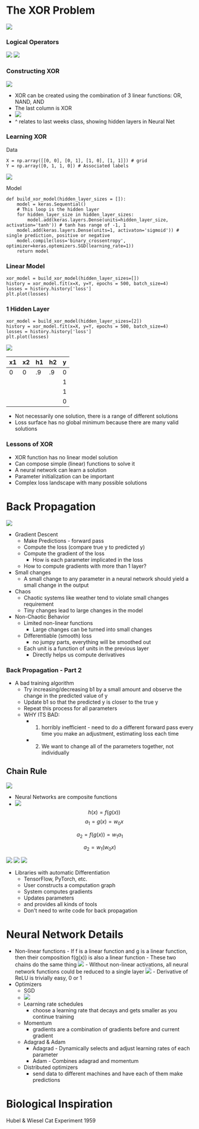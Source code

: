 # The XOR Problem

![](<photos/Pasted image 20240213083431.png>)

### Logical Operators

![](<photos/Pasted image 20240213083822.png>)
![](<photos/Pasted image 20240213083910.png>)

### Constructing XOR

![](<photos/Pasted image 20240213084620.png>)

- XOR can be created using the combination of 3 linear functions: OR, NAND, AND
- The last column is XOR
- ![](<photos/Pasted image 20240213084800.png>)
- ^ relates to last weeks class, showing hidden layers in Neural Net

### Learning XOR

Data

```
X = np.array([[0, 0], [0, 1], [1, 0], [1, 1]]) # grid
Y = np.array([0, 1, 1, 0]) # Associated labels
```

![](<photos/Pasted image 20240213085114.png>)

Model

```
def build_xor_model(hidden_layer_sizes = []):
	model = keras.Sequential()
	# This loop is the hidden layer
	for hidden_layer_size in hidden_layer_sizes:
		model.add(keras.layers.Dense(units=hidden_layer_size, activation='tanh')) # tanh has range of -1, 1
	model.add(keras.layers.Dense(units=1, activaton='sigmoid')) # single prediction, positive or negative
	model.compile(loss='binary_crossentropy', optimizer=keras.optemizers.SGD(learning_rate=1))
	return model
```

### Linear Model

```
xor_model = build_xor_model(hidden_layer_sizes=[])
history = xor_model.fit(x=X, y=Y, epochs = 500, batch_size=4)
losses = history.history['loss']
plt.plot(losses)
```

### 1 Hidden Layer

```
xor_model = build_xor_model(hidden_layer_sizes=[2])
history = xor_model.fit(x=X, y=Y, epochs = 500, batch_size=4)
losses = history.history['loss']
plt.plot(losses)
```

![](<photos/Pasted image 20240213092526.png>)

| x1  | x2  | h1  | h2  | y   |
| --- | --- | --- | --- | --- |
| 0   | 0   | .9  | .9  | 0   |
|     |     |     |     | 1   |
|     |     |     |     | 1   |
|     |     |     |     | 0   |

- Not necessarily one solution, there is a range of different solutions
- Loss surface has no global minimum because there are many valid solutions

### Lessons of XOR

- XOR function has no linear model solution
- Can compose simple (linear) functions to solve it
- A neural network can learn a solution
- Parameter initialization can be important
- Complex loss landscape with many possible solutions

# Back Propagation

![](<photos/Pasted image 20240213101824.png>)

- Gradient Descent
  - Make Predictions - forward pass
  - Compute the loss (compare true y to predicted y)
  - Compute the gradient of the loss
    - How is each parameter implicated in the loss
  - How to compute gradients with more than 1 layer?
- Small changes
  - A small change to any parameter in a neural network should yield a small change in the output
- Chaos
  - Chaotic systems like weather tend to violate small changes requirement
  - Tiny changes lead to large changes in the model
- Non-Chaotic Behavior
  - Limited non-linear functions
    - Large changes can be turned into small changes
  - Differentiable (smooth) loss
    - no jumpy parts, everything will be smoothed out
  - Each unit is a function of units in the previous layer
    - Directly helps us compute derivatives

### Back Propagation - Part 2

- A bad training algorithm
  - Try increasing/decreasing b1 by a small amount and observe the change in the predicted value of y
  - Update b1 so that the predicted y is closer to the true y
  - Repeat this process for all parameters
  - WHY ITS BAD:
    - 1. horribly inefficient - need to do a different forward pass every time you make an adjustment, estimating loss each time
    - 2. We want to change all of the parameters together, not individually

## Chain Rule

![](<photos/Pasted image 20240213102247.png>)

- Neural Networks are composite functions
- ![](<photos/Pasted image 20240213102700.png>)
  $$h(x) = f(g(x))$$
  $$ a_1 = g(x) = w_0x $$

$$ a_2 = f(g(x)) = w_1a_1 $$

$$
a_2 = w_1(w_0x)
$$

![](<photos/Pasted image 20240213102717.png>)
![](<photos/Pasted image 20240213103412.png>)
![](<photos/Pasted image 20240213104759.png>)

- Libraries with automatic Differentiation
  - TensorFlow, PyTorch, etc.
  - User constructs a computation graph
  - System computes gradients
  - Updates parameters
  - and provides all kinds of tools
  - Don't need to write code for back propagation

# Neural Network Details

- Non-linear functions - If f is a linear function and g is a linear function, then their composition f(g(x)) is also a linear function - These two chains do the same thing ![](<photos/Pasted image 20240213110350.png>) - Without non-linear activations, all neural network functions could be reduced to a single layer
  ![](<photos/Pasted image 20240213110453.png>) - Derivative of ReLU is trivially easy, 0 or 1
- Optimizers
  - SGD
  - ![](<photos/Pasted image 20240213110716.png>)
  - Learning rate schedules
    - choose a learning rate that decays and gets smaller as you continue training
  - Momentum
    - gradients are a combination of gradients before and current gradient
  - Adagrad & Adam
    - Adagrad - Dynamically selects and adjust learning rates of each parameter
    - Adam - Combines adagrad and momentum
  - Distributed optimizers
    - send data to different machines and have each of them make predictions

# Biological Inspiration

Hubel & Wiesel Cat Experiment 1959
